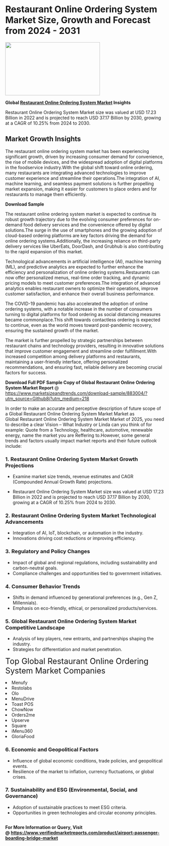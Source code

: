 <H1>Restaurant Online Ordering System Market Size, Growth and Forecast from 2024 - 2031</H1><img class="aligncenter size-medium wp-image-584254" src="https://thirdeyenews.in/wp-content/uploads/2024/09/Global-Market-Research-300x168.jpeg" alt="" width="300" height="168" /><p><strong>Global&nbsp;<a href="https://www.marketsizeandtrends.com/download-sample/883004/?utm_source=Github8j?utm_medium=218">Restaurant Online Ordering System Market</a> Insights</strong></p><p>Restaurant Online Ordering System Market size was valued at USD 17.23 Billion in 2022 and is projected to reach USD 37.17 Billion by 2030, growing at a CAGR of 10.25% from 2024 to 2030.</p><p><h2>Market Growth Insights</h2> <p>The restaurant online ordering system market has been experiencing significant growth, driven by increasing consumer demand for convenience, the rise of mobile devices, and the widespread adoption of digital platforms in the foodservice industry.With the global shift toward online ordering, many restaurants are integrating advanced technologies to improve customer experience and streamline their operations.The integration of AI, machine learning, and seamless payment solutions is further propelling market expansion, making it easier for customers to place orders and for restaurants to manage them efficiently.</p> <p><strong>Download Sample</strong></p> <p>The restaurant online ordering system market is expected to continue its robust growth trajectory due to the evolving consumer preferences for on-demand food delivery services and the convenience offered by digital solutions.The surge in the use of smartphones and the growing adoption of cloud-based ordering platforms are key factors driving the demand for online ordering systems.Additionally, the increasing reliance on third-party delivery services like UberEats, DoorDash, and Grubhub is also contributing to the rapid expansion of this market.</p> <p>Technological advancements in artificial intelligence (AI), machine learning (ML), and predictive analytics are expected to further enhance the efficiency and personalization of online ordering systems.Restaurants can now offer personalized menus, real-time order tracking, and dynamic pricing models to meet customer preferences.The integration of advanced analytics enables restaurant owners to optimize their operations, improve customer satisfaction, and enhance their overall business performance.</p> <p>The COVID-19 pandemic has also accelerated the adoption of online ordering systems, with a notable increase in the number of consumers turning to digital platforms for food ordering as social distancing measures became commonplace.This shift towards contactless ordering is expected to continue, even as the world moves toward post-pandemic recovery, ensuring the sustained growth of the market.</p> <p>The market is further propelled by strategic partnerships between restaurant chains and technology providers, resulting in innovative solutions that improve customer engagement and streamline order fulfillment.With increased competition among delivery platforms and restaurants, maintaining a user-friendly interface, offering personalized recommendations, and ensuring fast, reliable delivery are becoming crucial factors for success.</p> <p><span class=""><strong>Download Full PDF Sample Copy of Global Restaurant Online Ordering System Market Report</strong> @ <a href="https://www.marketsizeandtrends.com/download-sample/883004/?utm_source=Github8j?utm_medium=218" target="_blank">https://www.marketsizeandtrends.com/download-sample/883004/?utm_source=Github8j?utm_medium=218</a></span></p><p>In order to make an accurate and perceptive description of future scope of a Global&nbsp;Restaurant Online Ordering System Market Market as Global&nbsp;Restaurant Online Ordering System Market Market of 2025, you need to describe a clear Vision &ndash; What Industry or Linda can you think of for example: Quote from a Technology, healthcare, automotive, renewable energy, name the market you are Reffering to.However, some general trends and factors usually impact market reports and their future outlook include:</p><h3>1.&nbsp;<strong>Restaurant Online Ordering System Market Growth Projections</strong></h3><ul><li>Examine market size trends, revenue estimates and CAGR (Compounded Annual Growth Rate) projections.</li><li><p>Restaurant Online Ordering System Market size was valued at USD 17.23 Billion in 2022 and is projected to reach USD 37.17 Billion by 2030, growing at a CAGR of 10.25% from 2024 to 2030.</p></li></ul><h3>2.&nbsp;<strong>Restaurant Online Ordering System Market Technological Advancements</strong></h3><ul><li>Integration of AI, IoT, blockchain, or automation in the industry.</li><li>Innovations driving cost reductions or improving efficiency.</li></ul><h3>3.&nbsp;<strong>Regulatory and Policy Changes</strong></h3><ul><li>Impact of global and regional regulations, including sustainability and carbon-neutral goals.</li><li>Compliance challenges and opportunities tied to government initiatives.</li></ul><h3>4.&nbsp;<strong>Consumer Behavior Trends</strong></h3><ul><li>Shifts in demand influenced by generational preferences (e.g., Gen Z, Millennials).</li><li>Emphasis on eco-friendly, ethical, or personalized products/services.</li></ul><h3>5.&nbsp;<strong>Global Restaurant Online Ordering System Market Competitive Landscape</strong></h3><ul><li>Analysis of key players, new entrants, and partnerships shaping the industry.</li><li>Strategies for differentiation and market penetration.</li></ul><p data-pm-slice="1 1 []"><span style="color: inherit; font-family: inherit; font-size: 25px;">Top Global Restaurant Online Ordering System Market Companies</span></p><div class="" data-test-id=""><p><li>Menufy</li><li> Restolabs</li><li> Olo</li><li> MenuDrive</li><li> Toast POS</li><li> ChowNow</li><li> Orders2me</li><li> Upserve</li><li> Square</li><li> iMenu360</li><li> GloriaFood</li></p></div><h3>6.&nbsp;<strong>Economic and Geopolitical Factors</strong></h3><ul><li>Influence of global economic conditions, trade policies, and geopolitical events.</li><li>Resilience of the market to inflation, currency fluctuations, or global crises.</li></ul><h3>7.&nbsp;<strong>Sustainability and ESG (Environmental, Social, and Governance)</strong></h3><ul><li>Adoption of sustainable practices to meet ESG criteria.</li><li>Opportunities in green technologies and circular economy principles.</li></ul><h2><strong style="font-size: 14px;">For More Information or Query, Visit @&nbsp;</strong><a style="background-color: #ffffff; font-size: 14px;" href="https://www.marketsizeandtrends.com/report/restaurant-online-ordering-system-market/" target="_blank">https://www.verifiedmarketreports.com/product/airport-passenger-boarding-bridge-market</a></h2>